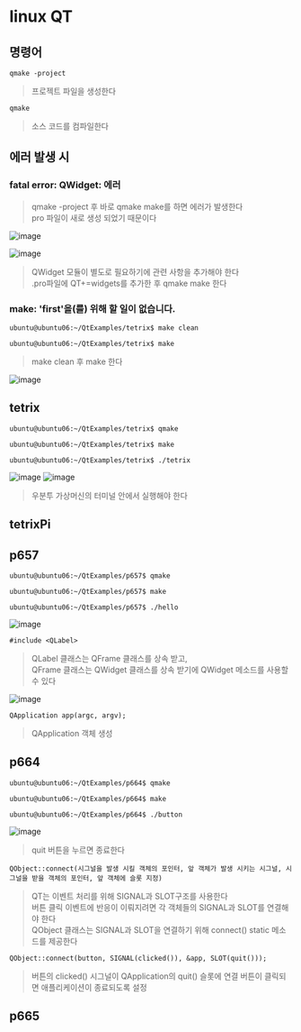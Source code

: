 # linux QT

## 명령어
```
qmake -project
```
> 프로젝트 파일을 생성한다

```
qmake 
```
> 소스 코드를 컴파일한다



## 에러 발생 시

### fatal error: QWidget: 에러

> qmake -project 후 바로 qmake make를 하면 에러가 발생한다   
> pro 파일이 새로 생성 되었기 때문이다   

![image](https://github.com/tina908/Linux-Qt/assets/68736697/63972560-26ae-441f-96b3-b0cdf6ec07cd)

![image](https://github.com/tina908/Linux-Qt/assets/68736697/c5da6f9c-7cea-4f39-b8bc-3e9358faaa6a)

> QWidget 모듈이 별도로 필요하기에 관련 사항을 추가해야 한다  
> .pro파일에 QT+=widgets를 추가한 후 qmake make 한다

### make: 'first'을(를) 위해 할 일이 없습니다.

```
ubuntu@ubuntu06:~/QtExamples/tetrix$ make clean

ubuntu@ubuntu06:~/QtExamples/tetrix$ make
```
> make clean 후 make 한다

![image](https://github.com/tina908/Linux-Qt/assets/68736697/e8c867db-8586-4734-af2e-b131eb33b8ed)


## tetrix
```
ubuntu@ubuntu06:~/QtExamples/tetrix$ qmake

ubuntu@ubuntu06:~/QtExamples/tetrix$ make

ubuntu@ubuntu06:~/QtExamples/tetrix$ ./tetrix
```
![image](https://github.com/tina908/Linux-Qt/assets/68736697/00b22ea1-798d-4b32-83b3-a8d92503658f)
![image](https://github.com/tina908/Linux-Qt/assets/68736697/d77a2229-833f-4438-9bba-a0e927e601d1)
>우분투 가상머신의 터미널 안에서 실행해야 한다

## tetrixPi

## p657
```
ubuntu@ubuntu06:~/QtExamples/p657$ qmake

ubuntu@ubuntu06:~/QtExamples/p657$ make

ubuntu@ubuntu06:~/QtExamples/p657$ ./hello
```
![image](https://github.com/tina908/Linux-Qt/assets/68736697/c514c553-2e15-47fb-b1a7-e0b4115837fc)
```
#include <QLabel>
```
> QLabel 클래스는 QFrame 클래스를 상속 받고,   
> QFrame 클래스는 QWidget 클래스를 상속 받기에 QWidget 메소드를 사용할 수 있다

![image](https://github.com/tina908/Linux-Qt/assets/68736697/f75b12d4-bc9f-4e8a-a59f-49e0cde567fb)


```
QApplication app(argc, argv);
```
> QApplication 객체 생성

## p664
```
ubuntu@ubuntu06:~/QtExamples/p664$ qmake

ubuntu@ubuntu06:~/QtExamples/p664$ make

ubuntu@ubuntu06:~/QtExamples/p664$ ./button
```

![image](https://github.com/tina908/Linux-Qt/assets/68736697/bcf2960a-3e87-46fd-b700-24439d9e4686)

> quit 버튼을 누르면 종료한다

```
QObject::connect(시그널을 발생 시킬 객체의 포인터, 앞 객체가 발생 시키는 시그널, 시그널을 받을 객체의 포인터, 앞 객체에 슬롯 지정)
```

> QT는 이벤트 처리를 위해 SIGNAL과 SLOT구조를 사용한다   
> 버튼 클릭 이벤트에 반응이 이뤄지려면 각 객체들의 SIGNAL과 SLOT를 연결해야 한다   
> QObject 클래스는 SIGNAL과 SLOT을 연결하기 위해 connect() static 메소드를 제공한다   

```
QObject::connect(button, SIGNAL(clicked()), &app, SLOT(quit()));
```
> 버튼의 clicked() 시그널이 QApplication의 quit() 슬롯에 연결
>  버튼이 클릭되면 애플리케이션이 종료되도록 설정


## p665










